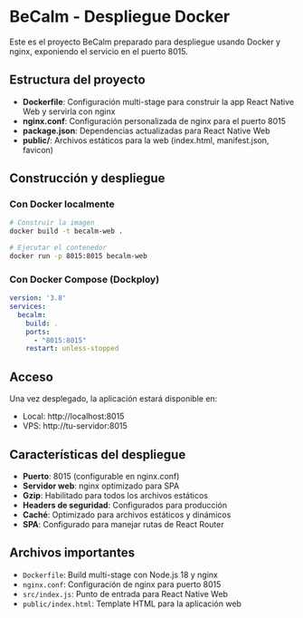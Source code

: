 # BeCalm - Despliegue Docker

Este es el proyecto BeCalm preparado para despliegue usando Docker y nginx, exponiendo el servicio en el puerto 8015.

## Estructura del proyecto

- **Dockerfile**: Configuración multi-stage para construir la app React Native Web y servirla con nginx
- **nginx.conf**: Configuración personalizada de nginx para el puerto 8015
- **package.json**: Dependencias actualizadas para React Native Web
- **public/**: Archivos estáticos para la web (index.html, manifest.json, favicon)

## Construcción y despliegue

### Con Docker localmente
```bash
# Construir la imagen
docker build -t becalm-web .

# Ejecutar el contenedor
docker run -p 8015:8015 becalm-web
```

### Con Docker Compose (Dockploy)
```yaml
version: '3.8'
services:
  becalm:
    build: .
    ports:
      - "8015:8015"
    restart: unless-stopped
```

## Acceso
Una vez desplegado, la aplicación estará disponible en:
- Local: http://localhost:8015
- VPS: http://tu-servidor:8015

## Características del despliegue

- **Puerto**: 8015 (configurable en nginx.conf)
- **Servidor web**: nginx optimizado para SPA
- **Gzip**: Habilitado para todos los archivos estáticos
- **Headers de seguridad**: Configurados para producción
- **Caché**: Optimizado para archivos estáticos y dinámicos
- **SPA**: Configurado para manejar rutas de React Router

## Archivos importantes

- `Dockerfile`: Build multi-stage con Node.js 18 y nginx
- `nginx.conf`: Configuración de nginx para puerto 8015
- `src/index.js`: Punto de entrada para React Native Web
- `public/index.html`: Template HTML para la aplicación web
